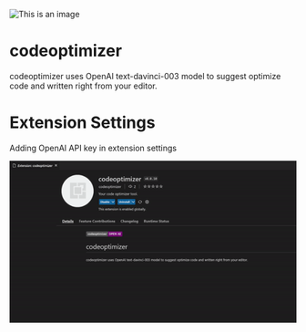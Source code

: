 ![This is an image](https://img.shields.io/badge/codeoptimizer-OPEN%20AI-purple)
# codeoptimizer

codeoptimizer uses OpenAI text-davinci-003 model to  suggest optimize code and written right from your editor. 

 
 # Extension Settings

Adding OpenAI API key in extension settings

 ![Alt Text](./assets/add-api-key.gif)